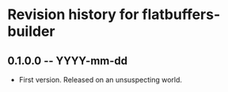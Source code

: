 # Revision history for flatbuffers-builder

## 0.1.0.0 -- YYYY-mm-dd

* First version. Released on an unsuspecting world.

